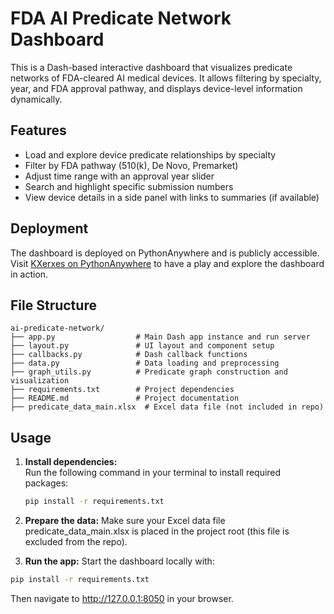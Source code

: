 # FDA AI Predicate Network Dashboard

This is a Dash-based interactive dashboard that visualizes predicate networks of FDA-cleared AI medical devices. It allows filtering by specialty, year, and FDA approval pathway, and displays device-level information dynamically.

## Features

- Load and explore device predicate relationships by specialty
- Filter by FDA pathway (510(k), De Novo, Premarket)
- Adjust time range with an approval year slider
- Search and highlight specific submission numbers
- View device details in a side panel with links to summaries (if available)
  
## Deployment

The dashboard is deployed on PythonAnywhere and is publicly accessible.  
Visit [KXerxes on PythonAnywhere](https://www.pythonanywhere.com/user/KXerxes/) to have a play and explore the dashboard in action.

## File Structure

```
ai-predicate-network/
├── app.py                  # Main Dash app instance and run server
├── layout.py               # UI layout and component setup
├── callbacks.py            # Dash callback functions
├── data.py                 # Data loading and preprocessing
├── graph_utils.py          # Predicate graph construction and visualization
├── requirements.txt        # Project dependencies
├── README.md               # Project documentation
├── predicate_data_main.xlsx  # Excel data file (not included in repo)
```

## Usage

1. **Install dependencies:**  
   Run the following command in your terminal to install required packages:
   ```bash
   pip install -r requirements.txt
    ```

2. **Prepare the data:**
  Make sure your Excel data file predicate_data_main.xlsx is placed in the project root (this file is excluded from the repo).

3. **Run the app:**
  Start the dashboard locally with:
  ```bash
  pip install -r requirements.txt
  ```
Then navigate to http://127.0.0.1:8050 in your browser.
